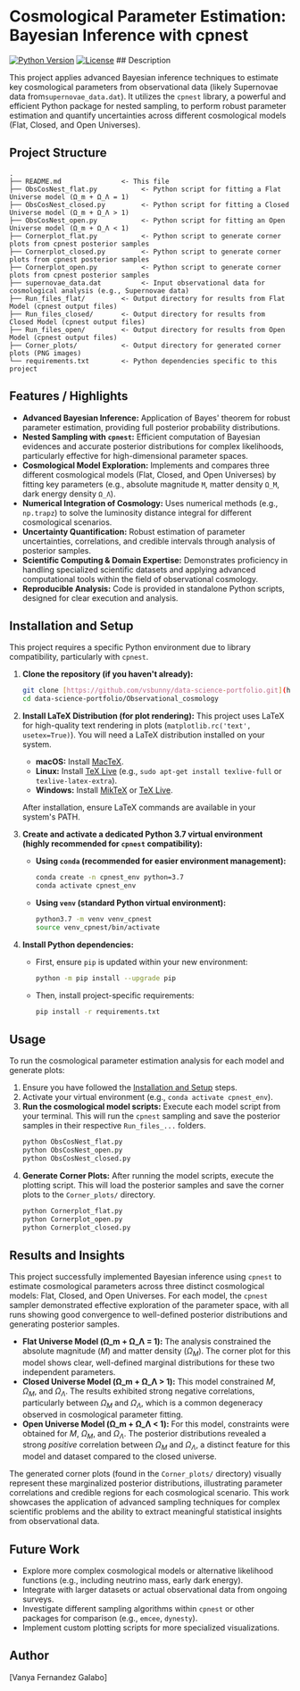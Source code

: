 # Cosmological Parameter Estimation: Bayesian Inference with cpnest

[![Python Version](https://img.shields.io/badge/Python-3.7-blue?style=flat-square&logo=python)](https://www.python.org/)
[![License](https://img.shields.io/badge/License-MIT-green?style=flat-square)](../../LICENSE) ## Description

This project applies advanced Bayesian inference techniques to estimate key cosmological parameters from observational data (likely Supernovae data from`supernovae_data.dat`). It utilizes the `cpnest` library, a powerful and efficient Python package for nested sampling, to perform robust parameter estimation and quantify uncertainties across different cosmological models (Flat, Closed, and Open Universes).

## Project Structure
```
.
├── README.md               <- This file
├── ObsCosNest_flat.py           <- Python script for fitting a Flat Universe model (Ω_m + Ω_Λ = 1)
├── ObsCosNest_closed.py         <- Python script for fitting a Closed Universe model (Ω_m + Ω_Λ > 1)
├── ObsCosNest_open.py           <- Python script for fitting an Open Universe model (Ω_m + Ω_Λ < 1)
├── Cornerplot_flat.py           <- Python script to generate corner plots from cpnest posterior samples
├── Cornerplot_closed.py         <- Python script to generate corner plots from cpnest posterior samples
├── Cornerplot_open.py           <- Python script to generate corner plots from cpnest posterior samples
├── supernovae_data.dat          <- Input observational data for cosmological analysis (e.g., Supernovae data)
├── Run_files_flat/         <- Output directory for results from Flat Model (cpnest output files)
├── Run_files_closed/       <- Output directory for results from Closed Model (cpnest output files)
├── Run_files_open/         <- Output directory for results from Open Model (cpnest output files)
├── Corner_plots/           <- Output directory for generated corner plots (PNG images)
└── requirements.txt        <- Python dependencies specific to this project
```


## Features / Highlights

* **Advanced Bayesian Inference:** Application of Bayes' theorem for robust parameter estimation, providing full posterior probability distributions.
* **Nested Sampling with `cpnest`:** Efficient computation of Bayesian evidences and accurate posterior distributions for complex likelihoods, particularly effective for high-dimensional parameter spaces.
* **Cosmological Model Exploration:** Implements and compares three different cosmological models (Flat, Closed, and Open Universes) by fitting key parameters (e.g., absolute magnitude `M`, matter density `Ω_M`, dark energy density `Ω_Λ`).
* **Numerical Integration of Cosmology:** Uses numerical methods (e.g., `np.trapz`) to solve the luminosity distance integral for different cosmological scenarios.
* **Uncertainty Quantification:** Robust estimation of parameter uncertainties, correlations, and credible intervals through analysis of posterior samples.
* **Scientific Computing & Domain Expertise:** Demonstrates proficiency in handling specialized scientific datasets and applying advanced computational tools within the field of observational cosmology.
* **Reproducible Analysis:** Code is provided in standalone Python scripts, designed for clear execution and analysis.

## Installation and Setup

This project requires a specific Python environment due to library compatibility, particularly with `cpnest`.

1.  **Clone the repository (if you haven't already):**
    ```bash
    git clone [https://github.com/vsbunny/data-science-portfolio.git](https://github.com/vsbunny/data-science-portfolio.git)
    cd data-science-portfolio/Observational_cosmology
    ```
    
2. **Install LaTeX Distribution (for plot rendering):**
    This project uses LaTeX for high-quality text rendering in plots (`matplotlib.rc('text', usetex=True)`). You will need a LaTeX distribution installed on your system.
    * **macOS:** Install [MacTeX](https://tug.org/mactex/).
    * **Linux:** Install [TeX Live](https://www.tug.org/texlive/) (e.g., `sudo apt-get install texlive-full` or `texlive-latex-extra`).
    * **Windows:** Install [MikTeX](https://miktex.org/download) or [TeX Live](https://www.tug.org/texlive/).

    After installation, ensure LaTeX commands are available in your system's PATH.
    
3.  **Create and activate a dedicated Python 3.7 virtual environment (highly recommended for `cpnest` compatibility):**
    * **Using `conda` (recommended for easier environment management):**
        ```bash
        conda create -n cpnest_env python=3.7
        conda activate cpnest_env
        ```
    * **Using `venv` (standard Python virtual environment):**
        ```bash
        python3.7 -m venv venv_cpnest
        source venv_cpnest/bin/activate
        ```

4.  **Install Python dependencies:**
    * First, ensure `pip` is updated within your new environment:
        ```bash
        python -m pip install --upgrade pip
        ```
    * Then, install project-specific requirements:
        ```bash
        pip install -r requirements.txt
        ```

## Usage

To run the cosmological parameter estimation analysis for each model and generate plots:

1.  Ensure you have followed the [Installation and Setup](#installation-and-setup) steps.
2.  Activate your virtual environment (e.g., `conda activate cpnest_env`).
3.  **Run the cosmological model scripts:**
    Execute each model script from your terminal. This will run the `cpnest` sampling and save the posterior samples in their respective `Run_files_...` folders.
    ```bash
    python ObsCosNest_flat.py
    python ObsCosNest_open.py
    python ObsCosNest_closed.py
    ```
4.  **Generate Corner Plots:**
    After running the model scripts, execute the plotting script. This will load the posterior samples and save the corner plots to the `Corner_plots/` directory.
    ```bash
    python Cornerplot_flat.py
    python Cornerplot_open.py
    python Cornerplot_closed.py
    ```

## Results and Insights

This project successfully implemented Bayesian inference using `cpnest` to estimate cosmological parameters across three distinct cosmological models: Flat, Closed, and Open Universes. For each model, the `cpnest` sampler demonstrated effective exploration of the parameter space, with all runs showing good convergence to well-defined posterior distributions and generating posterior samples.

* **Flat Universe Model (Ω_m + Ω_Λ = 1):** The analysis constrained the absolute magnitude ($M$) and matter density ($\Omega_M$). The corner plot for this model shows clear, well-defined marginal distributions for these two independent parameters.
* **Closed Universe Model (Ω_m + Ω_Λ > 1):** This model constrained $M$, $\Omega_M$, and $\Omega_Λ$. The results exhibited strong negative correlations, particularly between $\Omega_M$ and $\Omega_Λ$, which is a common degeneracy observed in cosmological parameter fitting.
* **Open Universe Model (Ω_m + Ω_Λ < 1):** For this model, constraints were obtained for $M$, $\Omega_M$, and $\Omega_Λ$. The posterior distributions revealed a strong *positive* correlation between $\Omega_M$ and $\Omega_Λ$, a distinct feature for this model and dataset compared to the closed universe.

The generated corner plots (found in the `Corner_plots/` directory) visually represent these marginalized posterior distributions, illustrating parameter correlations and credible regions for each cosmological scenario. This work showcases the application of advanced sampling techniques for complex scientific problems and the ability to extract meaningful statistical insights from observational data.

## Future Work

* Explore more complex cosmological models or alternative likelihood functions (e.g., including neutrino mass, early dark energy).
* Integrate with larger datasets or actual observational data from ongoing surveys.
* Investigate different sampling algorithms within `cpnest` or other packages for comparison (e.g., `emcee`, `dynesty`).
* Implement custom plotting scripts for more specialized visualizations.

## Author

[Vanya Fernandez Galabo]